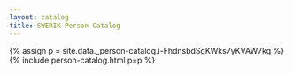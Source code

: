 ```yaml
---
layout: catalog
title: SWERIK Person Catalog
---
```

{% assign p = site.data._person-catalog.i-FhdnsbdSgKWks7yKVAW7kg %}
{% include person-catalog.html p=p %}

